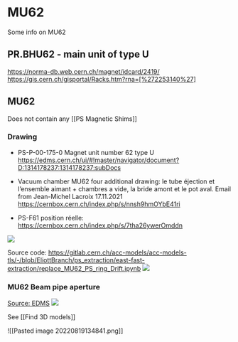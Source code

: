 # MU62
Some info on MU62

## PR.BHU62 - main unit of type U

https://norma-db.web.cern.ch/magnet/idcard/2419/
https://gis.cern.ch/gisportal/Racks.htm?rna=[%272253140%27]

## MU62

Does not contain any [[PS Magnetic Shims]]

### Drawing
* PS-P-00-175-0 Magnet unit number 62 type U
https://edms.cern.ch/ui/#!master/navigator/document?D:1314178237:1314178237:subDocs

* Vacuum chamber MU62 four additional drawing: le tube éjection et l’ensemble aimant + chambres a vide, la bride amont et le pot aval. Email from Jean-Michel Lacroix 17.11.2021
https://cernbox.cern.ch/index.php/s/nnsh9hmOYbE41ri


* PS-F61 position réelle: https://cernbox.cern.ch/index.php/s/7tha26ywerOmddn

![](https://codimd.web.cern.ch/uploads/upload_da97372ac49507e0eae58428e099140d.png)


Source code: https://gitlab.cern.ch/acc-models/acc-models-tls/-/blob/EliottBranch/ps_extraction/east-fast-extraction/replace_MU62_PS_ring_Drift.ipynb
![](https://codimd.web.cern.ch/uploads/upload_d06433b5593ad42dfeebd07a937ebfc1.png)

### MU62 Beam pipe aperture
[Source: EDMS](https://edms.cern.ch/ui/#!master/navigator/document?D:100523477:100523477:subDocs)
![](https://codimd.web.cern.ch/uploads/upload_564cb45b734fa08dfbdba59da2b14d2c.png)

See [[Find 3D models]]

![[Pasted image 20220819134841.png]]